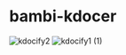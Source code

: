 # bambi-kdocer

![kdocify2](https://github.com/hadoobidoop/bambi-kdocer/assets/33861056/41a0df78-d2c1-4056-b2d8-f38f978e76a8)
![kdocify1 (1)](https://github.com/hadoobidoop/bambi-kdocer/assets/33861056/d1761e7b-97da-4b85-a349-17aa16da0bf7)
